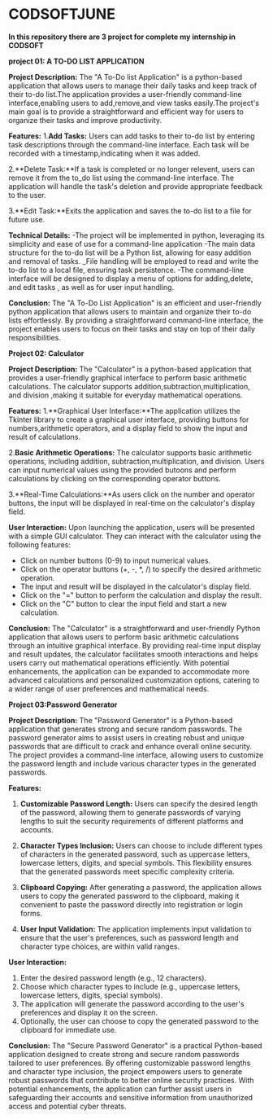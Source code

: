 # CODSOFTJUNE
**In this repository there are 3 project for complete my internship in CODSOFT**

**project 01: A TO-DO LIST APPLICATION**

**Project Description:**
The "A To-Do list Application" is a python-based application that allows users to manage their daily tasks and keep track of their to-do list.The application provides a user-friendly command-line interface,enabling users to add,remove,and view tasks easily.The project's main goal is to provide a straightforward and efficient way for users to organize their tasks and improve productivity.

**Features:**
1.**Add Tasks:** Users can add tasks to their to-do list by entering task descriptions through the command-line interface. Each task will be recorded with a timestamp,indicating when it was added.

2.**Delete Task:**If a task is completed or no longer relevent, users can remove it from the to_do list using the command-line interface. The application will handle the task's deletion and provide appropriate feedback to the user.

3.**Edit Task:**Exits the application and saves the to-do list to a file for future use.

**Technical Details:**
-The project will be implemented in python, leveraging its simplicity and ease of  use for a command-line application
-The main data structure for the to-do list will be a Python list, allowing for easy addition and removal of tasks.
_File handling will be employed to read and write the to-do list to a local file, ensuring task persistence.
-The command-line interface will be designed to display a menu of options for adding,delete, and edit tasks , as well as for user input handling.

**Conclusion:**
The "A To-Do List Application" is an efficient and user-friendly python application that allows users to maintain and organize their to-do lists effortlessly. By providing a straightforward command-line interface, the project enables users  to focus on their tasks and stay on top of their daily responsibilities.


**Project 02: Calculator**

**Project Description:**
The "Calculator" is a python-based application that provides a user-friendly graphical interface to perform basic arithmetic calculations. The calculator supports addition,subtraction,multiplication, and division ,making it suitable for everyday mathematical operations.

**Features:**
1.**Graphical User Interface:**The application utilizes the Tkinter library to create a graphical user interface, providing buttons for numbers,arithmetic operators, and a display field to show the input and result of calculations.

2.**Basic Arithmetic Operations:** The calculator supports basic arithmetic operations, including addition, subtraction,multiplication, and division. Users can input numerical values using the provided butoons and perform calculations by clicking on the corresponding operator buttons.

3.**Real-Time Calculations:**As users click on the number and operator buttons, the input will be displayed in real-time on the calculator's display field.

**User Interaction:**
Upon launching the application, users will be presented with a simple GUI calculator. They can interact with the calculator using the following features:
- Click on number buttons (0-9) to input numerical values.
- Click on the operator buttons (+, -, *, /) to specify the desired arithmetic operation.
- The input and result will be displayed in the calculator's display field.
- Click on the "=" button to perform the calculation and display the result.
- Click on the "C" button to clear the input field and start a new calculation.

**Conclusion:**
The "Calculator" is a straightforward and user-friendly Python application that allows users to perform basic arithmetic calculations through an intuitive graphical interface. By providing real-time input display and result updates, the calculator facilitates smooth interactions and helps users carry out mathematical operations efficiently. With potential enhancements, the application can be expanded to accommodate more advanced calculations and personalized customization options, catering to a wider range of user preferences and mathematical needs.


**Project 03:Password Generator**

**Project Description:**
The "Password Generator" is a Python-based application that generates strong and secure random passwords. The password generator aims to assist users in creating robust and unique passwords that are difficult to crack and enhance overall online security. The project provides a command-line interface, allowing users to customize the password length and include various character types in the generated passwords.

**Features:**

1. **Customizable Password Length:** Users can specify the desired length of the password, allowing them to generate passwords of varying lengths to suit the security requirements of different platforms and accounts.

2. **Character Types Inclusion:** Users can choose to include different types of characters in the generated password, such as uppercase letters, lowercase letters, digits, and special symbols. This flexibility ensures that the generated passwords meet specific complexity criteria.

3. **Clipboard Copying:** After generating a password, the application allows users to copy the generated password to the clipboard, making it convenient to paste the password directly into registration or login forms.

4. **User Input Validation:** The application implements input validation to ensure that the user's preferences, such as password length and character type choices, are within valid ranges.

**User Interaction:**

1. Enter the desired password length (e.g., 12 characters).
2. Choose which character types to include (e.g., uppercase letters, lowercase letters, digits, special symbols).
3. The application will generate the password according to the user's preferences and display it on the screen.
4. Optionally, the user can choose to copy the generated password to the clipboard for immediate use.

**Conclusion:**
The "Secure Password Generator" is a practical Python-based application designed to create strong and secure random passwords tailored to user preferences. By offering customizable password lengths and character type inclusion, the project empowers users to generate robust passwords that contribute to better online security practices. With potential enhancements, the application can further assist users in safeguarding their accounts and sensitive information from unauthorized access and potential cyber threats.
